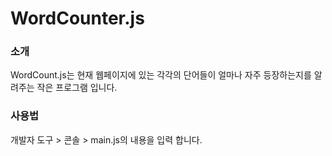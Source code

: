WordCounter.js
=========

### 소개
WordCount.js는 현재 웹페이지에 있는 각각의 단어들이 얼마나 자주 등장하는지를 알려주는 작은 프로그램 입니다. 

### 사용법
개발자 도구 > 콘솔 > main.js의 내용을 입력 합니다. 

